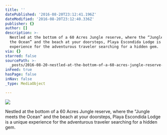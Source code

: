```yaml
---
title: ''
datePublished: '2016-08-20T23:12:41.196Z'
dateModified: '2016-08-20T23:12:40.336Z'
publisher: {}
author: []
description: >-
  Nestled at the bottom of a 60 Acres Jungle reserve, where the “Jungle meets
  the Ocean” and the beach at your doorsteps, Playa Escondida Lodge is a unique
  experience for the adventurous traveler searching for a hidden gem.
via: {}
starred: false
sourcePath: >-
  _posts/2016-08-20-nestled-at-the-bottom-of-a-60-acres-jungle-reserve-where-th.md
inFeed: true
hasPage: false
inNav: false
_type: MediaObject

---
```

![](https://the-grid-user-content.s3-us-west-2.amazonaws.com/c0017117-4747-4c93-ad70-1bfcde96bfe5.jpg)

Nestled at the bottom of a 60 Acres Jungle reserve, where the "Jungle meets the Ocean" and the beach at your doorsteps, Playa Escondida Lodge is a unique experience for the adventurous traveler searching for a hidden gem.